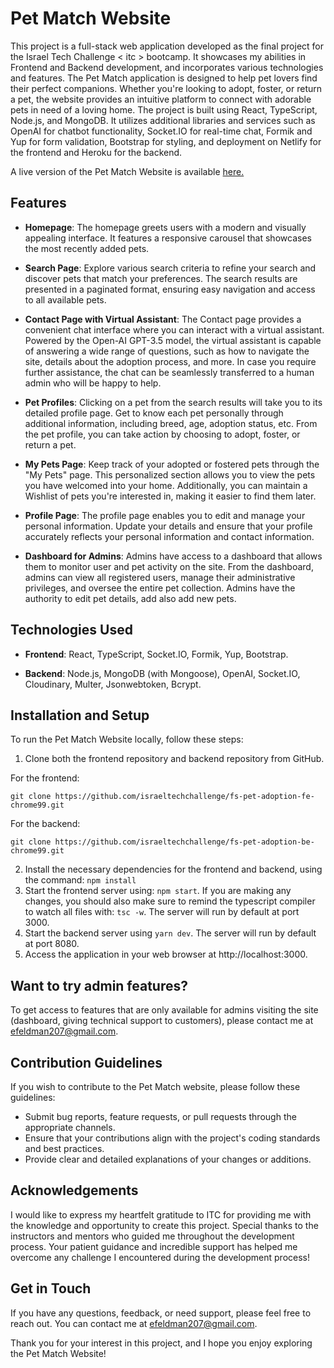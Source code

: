 # Pet Match Website

This project is a full-stack web application developed as the final project for the Israel Tech Challenge < itc > bootcamp. It showcases my abilities in Frontend and Backend development, and incorporates various technologies and features. The Pet Match application is designed to help pet lovers find their perfect companions. Whether you're looking to adopt, foster, or return a pet, the website provides an intuitive platform to connect with adorable pets in need of a loving home. The project is built using React, TypeScript, Node.js, and MongoDB. It utilizes additional libraries and services such as OpenAI for chatbot functionality, Socket.IO for real-time chat, Formik and Yup for form validation, Bootstrap for styling, and deployment on Netlify for the frontend and Heroku for the backend.

A live version of the Pet Match Website is available [here.](https://pet-adoption-yhs3hgb6ly.netlify.app/)

## Features

- **Homepage**: The homepage greets users with a modern and visually appealing interface. It features a responsive carousel that showcases the most recently added pets.

- **Search Page**: Explore various search criteria to refine your search and discover pets that match your preferences. The search results are presented in a paginated format, ensuring easy navigation and access to all available pets.

- **Contact Page with Virtual Assistant**: The Contact page provides a convenient chat interface where you can interact with a virtual assistant. Powered by the Open-AI GPT-3.5 model, the virtual assistant is capable of answering a wide range of questions, such as how to navigate the site, details about the adoption process, and more. In case you require further assistance, the chat can be seamlessly transferred to a human admin who will be happy to help.

- **Pet Profiles**: Clicking on a pet from the search results will take you to its detailed profile page. Get to know each pet personally through additional information, including breed, age, adoption status, etc. From the pet profile, you can take action by choosing to adopt, foster, or return a pet.

- **My Pets Page**: Keep track of your adopted or fostered pets through the "My Pets" page. This personalized section allows you to view the pets you have welcomed into your home. Additionally, you can maintain a Wishlist of pets you're interested in, making it easier to find them later.

- **Profile Page**: The profile page enables you to edit and manage your personal information. Update your details and ensure that your profile accurately reflects your personal information and contact information.

- **Dashboard for Admins**: Admins have access to a dashboard that allows them to monitor user and pet activity on the site. From the dashboard, admins can view all registered users, manage their administrative privileges, and oversee the entire pet collection. Admins have the authority to edit pet details, add also add new pets.

## Technologies Used

- **Frontend**: React, TypeScript, Socket.IO, Formik, Yup, Bootstrap.

- **Backend**: Node.js, MongoDB (with Mongoose), OpenAI, Socket.IO, Cloudinary, Multer, Jsonwebtoken, Bcrypt.

## Installation and Setup

To run the Pet Match Website locally, follow these steps:

1. Clone both the frontend repository and backend repository from GitHub.

For the frontend:

`git clone https://github.com/israeltechchallenge/fs-pet-adoption-fe-chrome99.git`

For the backend:

`git clone https://github.com/israeltechchallenge/fs-pet-adoption-be-chrome99.git`

2. Install the necessary dependencies for the frontend and backend, using the command: `npm install`
3. Start the frontend server using: `npm start`. If you are making any changes, you should also make sure to remind the typescript compiler to watch all files with: `tsc -w`. The server will run by default at port 3000.
4. Start the backend server using `yarn dev`. The server will run by default at port 8080.
5. Access the application in your web browser at http://localhost:3000.

## Want to try admin features?

To get access to features that are only available for admins visiting the site (dashboard, giving technical support to customers), please contact me at efeldman207@gmail.com.

## Contribution Guidelines

If you wish to contribute to the Pet Match website, please follow these guidelines:

- Submit bug reports, feature requests, or pull requests through the appropriate channels.
- Ensure that your contributions align with the project's coding standards and best practices.
- Provide clear and detailed explanations of your changes or additions.

## Acknowledgements

I would like to express my heartfelt gratitude to ITC for providing me with the knowledge and opportunity to create this project. Special thanks to the instructors and mentors who guided me throughout the development process. Your patient guidance and incredible support has helped me overcome any challenge I encountered during the development process!

## Get in Touch

If you have any questions, feedback, or need support, please feel free to reach out. You can contact me at efeldman207@gmail.com.

Thank you for your interest in this project, and I hope you enjoy exploring the Pet Match Website!
